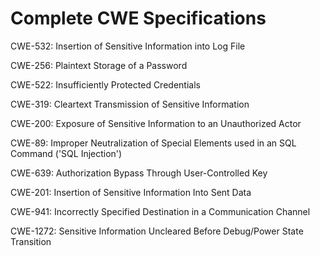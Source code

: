 

# Complete CWE Specifications

CWE-532: Insertion of Sensitive Information into Log File

CWE-256: Plaintext Storage of a Password

CWE-522: Insufficiently Protected Credentials

CWE-319: Cleartext Transmission of Sensitive Information

CWE-200: Exposure of Sensitive Information to an Unauthorized Actor

CWE-89: Improper Neutralization of Special Elements used in an SQL Command ('SQL Injection')

CWE-639: Authorization Bypass Through User-Controlled Key

CWE-201: Insertion of Sensitive Information Into Sent Data

CWE-941: Incorrectly Specified Destination in a Communication Channel

CWE-1272: Sensitive Information Uncleared Before Debug/Power State Transition